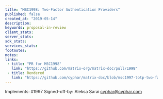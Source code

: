 ```yaml
---
title: "MSC1998: Two-Factor Authentication Providers"
published: false
created_at: "2019-05-14"
description:
keywords: proposal-in-review
client_stats:
server_stats:
sdk_stats:
services_stats:
footnotes:
notes:
links:
 - title: "PR for MSC1998"
   link: "https://github.com/matrix-org/matrix-doc/pull/1998"
 - title: Rendered
   link: "https://github.com/cyphar/matrix-doc/blob/msc1997-totp-two-factor/proposals/1998-two-factor-providers.md"
---
```


Implements: #1997
Signed-off-by: Aleksa Sarai <cyphar@cyphar.com>
